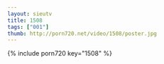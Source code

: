 ```yaml
--- 
layout: sieutv
title: 1508
tags: ["001"]
thumb: http://porn720.net/video/1508/poster.jpg
---
```

{% include porn720 key="1508" %} 
